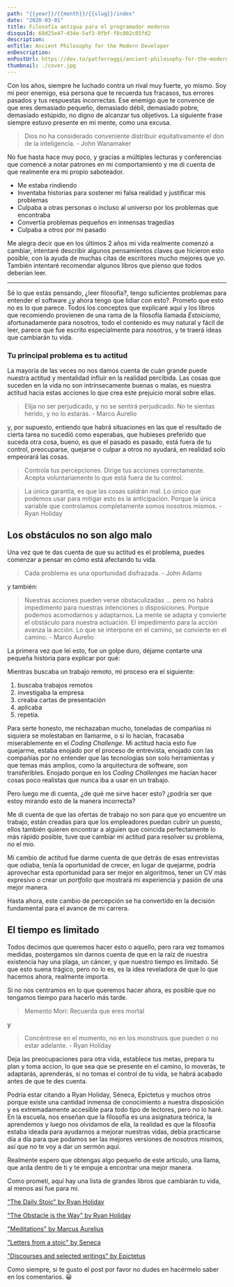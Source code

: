 ```yaml
---
path: "{{year}}/{{month}}/{{slug}}/index"
date: "2020-03-01"
title: Filosofía antigua para el programador moderno
disqusId: 68d25e47-d34e-5af3-8fbf-f8c802c85fd2
description:
enTitle: Ancient Philosophy for the Modern Developer
enDescription:
enPostUrl: https://dev.to/patferraggi/ancient-philosophy-for-the-modern-developer-42p
thumbnail: ./cover.jpg
---
```


Con los años, siempre he luchado contra un rival muy fuerte, yo mismo.
Soy mi peor enemigo, esa persona que te recuerda tus fracasos, tus errores pasados ​​y tus respuestas incorrectas.
Ese enemigo que te convence de que eres demasiado pequeño, demasiado débil, demasiado pobre, demasiado estúpido, no digno de alcanzar tus objetivos.
La siguiente frase siempre estuvo presente en mi mente, como una excusa.

> Dios no ha considerado conveniente distribuir equitativamente el don de la inteligencia. - John Wanamaker

No fue hasta hace muy poco, y gracias a múltiples lecturas y conferencias que comencé a notar patrones en mi comportamiento y me di cuenta de que realmente era mi propio saboteador.

- Me estaba rindiendo
- Inventaba historias para sostener mi falsa realidad y justificar mis problemas
- Culpaba a otras personas o incluso al universo por los problemas que encontraba
- Convertía problemas pequeños en inmensas tragedias
- Culpaba a otros por mi pasado

Me alegra decir que en los últimos 2 años mi vida realmente comenzó a cambiar, intentaré describir algunos pensamientos claves que hicieron esto posible, con la ayuda de muchas citas de escritores mucho mejores que yo. También intentaré recomendar algunos libros que pienso que todos deberían leer.

---

Sé lo que estás pensando, ¿leer filosofía?, tengo suficientes problemas para entender el software ¿y ahora tengo que lidiar con esto?. Prometo que esto no es lo que parece. Todos los conceptos que explicaré aquí y los libros que recomiendo provienen de una rama de la filosofía llamada _Estoicismo_, afortunadamente para nosotros, todo el contenido es muy natural y fácil de leer, parece que fue escrito especialmente para nosotros, y te traerá ideas que cambiarán tu vida.

### Tu principal problema es tu actitud

La mayoría de las veces no nos damos cuenta de cuán grande puede nuestra actitud y mentalidad influir en la realidad percibida. Las cosas que suceden en la vida no son intrínsecamente buenas o malas, es nuestra actitud hacia estas acciones lo que crea este prejuicio moral sobre ellas.

> Elija no ser perjudicado, y no se sentirá perjudicado. No te sientas herido, y no lo estarás. - Marco Aurelio

y, por supuesto, entiendo que habrá situaciones en las que el resultado de cierta tarea no sucedió como esperabas, que hubieses preferido que suceda otra cosa, bueno, es que el pasado es pasado, está fuera de tu control, preocuparse, quejarse o culpar a otros no ayudará, en realidad solo empeorará las cosas.

> Controla tus percepciones. Dirige tus acciones correctamente. Acepta voluntariamente lo que está fuera de tu control.

> La única garantía, es que las cosas saldrán mal. Lo único que podemos usar para mitigar esto es la anticipación. Porque la única variable que controlamos completamente somos nosotros mismos. - Ryan Holiday

## Los obstáculos no son algo malo

Una vez que te das cuenta de que su actitud es el problema, puedes comenzar a pensar en cómo está afectando tu vida.

> Cada problema es una oportunidad disfrazada. - John Adams

y también:

> Nuestras acciones pueden verse obstaculizadas ... pero no habrá impedimento para nuestras intenciones o disposiciones. Porque podemos acomodarnos y adaptarnos. La mente se adapta y convierte el obstáculo para nuestra actuación. El impedimento para la acción avanza la acción. Lo que se interpone en el camino, se convierte en el camino. - Marco Aurelio

La primera vez que leí esto, fue un golpe duro, déjame contarte una pequeña historia para explicar por qué:

Mientras buscaba un trabajo remoto, mi proceso era el siguiente:

1. buscaba trabajos remotos
2. investigaba la empresa
3. creaba cartas de presentación
4. aplicaba
5. repetía.

Para serte honesto, me rechazaban mucho, toneladas de compañías ni siquiera se molestaban en llamarme, o si lo hacían, fracasaba miserablemente en el _Coding Challenge_. Mi actitud hacia esto fue quejarme, estaba enojado por el proceso de entrevista, enojado con las compañías por no entender que las tecnologías son solo herramientas y que temas más amplios, como la arquitectura de software, son transferibles. Enojado porque en los _Coding Challenges_ me hacían hacer cosas poco realistas que nunca iba a usar en un trabajo.

Pero luego me di cuenta, ¿de qué me sirve hacer esto? ¿podría ser que estoy mirando esto de la manera incorrecta?

Me di cuenta de que las ofertas de trabajo no son para que yo encuentre un trabajo, están creadas para que los empleadores puedan cubrir un puesto, ellos también quieren encontrar a alguien que coincida perfectamente lo más rápido posible, tuve que cambiar mi actitud para resolver su problema, no el mio.

Mi cambio de actitud fue darme cuenta de que detrás de esas entrevistas que odiaba, tenía la oportunidad de crecer, en lugar de quejarme, podría aprovechar esta oportunidad para ser mejor en algoritmos, tener un CV más expresivo o crear un _portfolio_ que mostrará mi experiencia y pasión de una mejor manera.

Hasta ahora, este cambio de percepción se ha convertido en la decisión fundamental para el avance de mi carrera.

## El tiempo es limitado

Todos decimos que queremos hacer esto o aquello, pero rara vez tomamos medidas, postergamos sin darnos cuenta de que en la raíz de nuestra existencia hay una plaga, un cáncer, y que nuestro tiempo es limitado. Sé que esto suena trágico, pero no lo es, es la idea reveladora de que lo que hacemos ahora, realmente importa.

Si no nos centramos en lo que queremos hacer ahora, es posible que no tengamos tiempo para hacerlo más tarde.

> Memento Mori: Recuerda que eres mortal

y

> Concéntrese en el momento, no en los monstruos que pueden o no estar adelante. - Ryan Holiday

Deja las preocupaciones para otra vida, establece tus metas, prepara tu plan y toma accion, lo que sea que se presente en el camino, lo moverás, te adaptarás, aprenderás, si no tomas el control de tu vida, se habrá acabado antes de que te des cuenta.

Podría estar citando a Ryan Holiday, Séneca, Epictetus y muchos otros porque existe una cantidad inmensa de conocimiento a nuestra disposición y es extremadamente accesible para todo tipo de lectores, pero no lo haré.
En la escuela, nos enseñan que la filosofía es una asignatura teórica, la aprendemos y luego nos olvidamos de ella, la realidad es que la filosofía estaba ideada para ayudarnos a mejorar nuestras vidas, debía practicarse día a día para que podamos ser las mejores versiones de nosotros mismos, así que no te voy a dar un sermón aquí.

Realmente espero que obtengas algo pequeño de este artículo, una llama, que arda dentro de ti y te empuje a encontrar una mejor manera.

Como prometí, aquí hay una lista de grandes libros que cambiarán tu vida, al menos así fue para mi.

["The Daily Stoic" by Ryan Holiday](https://www.amazon.com/Daily-Stoic-Meditations-Wisdom-Perseverance/dp/0735211736/ref=sr_1_1?keywords=the+daily+stoic&qid=1583091962&sr=8-1)

["The Obstacle is the Way" by Ryan Holiday](https://www.amazon.com/Obstacle-Way-Timeless-Turning-Triumph/dp/B00K5JUNSU/ref=sr_1_1?keywords=the+obstacle&qid=1583091989&sr=8-1)

["Meditations" by Marcus Aurelius](https://www.amazon.com/Unknown-Meditations-of-Marcus-Aurelius/dp/B008H33IXS/ref=sr_1_1?crid=3172VU7G8LG7D&keywords=meditations+marcus+aurelius&qid=1583092021&s=audible&sprefix=meditations+%2Caudible%2C225&sr=1-1)

["Letters from a stoic" by Seneca](https://www.amazon.com/Letters-from-a-Stoic/dp/B07B1JVWLF/ref=sr_1_1?crid=3D7QP12HV4NQ9&keywords=letters+from+a+stoic+by+seneca&qid=1583092054&s=audible&sprefix=letters+from+a+%2Caudible%2C217&sr=1-1)

["Discourses and selected writings" by Epictetus](https://www.amazon.com/Discourses-Selected-Writings-Penguin-Classics/dp/0140449469/ref=sr_1_1?keywords=discourses+and+selected+writings&qid=1583092138&sr=8-1)

Como siempre, si te gusto el post por favor no dudes en hacérmelo saber en los comentarios. &#128512;
